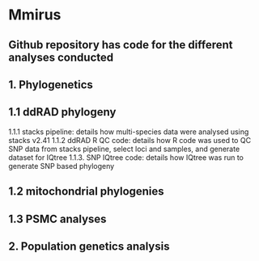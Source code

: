 # Mmirus

## Github repository has code for the different analyses conducted

## 1. Phylogenetics

## 1.1 ddRAD phylogeny
1.1.1 stacks pipeline: details how multi-species data were analysed using stacks v2.41
1.1.2 ddRAD R QC code: details how R code was used to QC SNP data from stacks pipeline, select loci and samples, and generate dataset for IQtree
1.1.3. SNP IQtree code: details how IQtree was run to generate SNP based phylogeny

## 1.2 mitochondrial phylogenies

## 1.3 PSMC analyses

## 2. Population genetics analysis
## 



